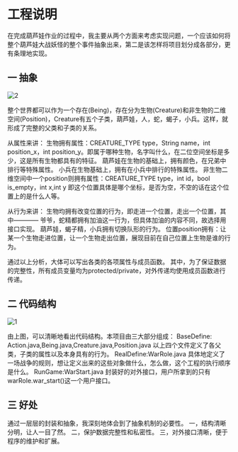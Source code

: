 # 工程说明

在完成葫芦娃作业的过程中，我主要从两个方面来考虑实现问题，一个应该如何将整个葫芦娃大战妖怪的整个事件抽象出来，第二是该怎样将项目划分成各部分，更有条理地实现。

## 一 抽象
![2](https://github.com/njuhxc/java-2017f-homework/blob/master/20171010/何欣程-141220040/jpg/2.png)

整个世界都可以作为一个存在(Being)，存在分为生物(Creature)和非生物的二维空间(Position)，Creature有五个子类，葫芦娃，人，蛇，蝎子，小兵。这样，就形成了完整的父类和子类的关系。

从属性来讲：
生物拥有属性：CREATURE_TYPE  type，String name，int position_x，int position_y。即属于哪种生物，名字叫什么，在二位空间坐标是多少，这是所有生物都具有的特征。
葫芦娃在生物的基础上，拥有颜色，在兄弟中排行等特殊属性。
小兵在生物基础上，拥有在小兵中排行的特殊属性。
非生物二维空间中一个position则拥有属性：CREATURE_TYPE  type，int id，bool is_empty，int x,int y
即这个位置具体是哪个坐标，是否为空，不空的话在这个位置上的是什么人等。

从行为来讲：
生物均拥有改变位置的行为，即走进一个位置，走出一个位置，其中————
爷爷，蛇精都拥有加油这一行为，但具体加油的内容不同，故选择用接口实现。
葫芦娃，蝎子精，小兵拥有切换队形的行为。
位置position拥有：让某一个生物走进位置，让一个生物走出位置，展现目前在自己位置上生物是谁的行为。

通过以上分析，大体可以写出各类的各项属性与成员函数。
其中，为了保证数据的完整性，所有成员变量均为protected/private，对外传递均使用成员函数进行传递。


## 二 代码结构
![1](https://github.com/njuhxc/java-2017f-homework/blob/master/20171010/%E4%BD%95%E6%AC%A3%E7%A8%8B-141220040/jpg/1.png)

由上图，可以清晰地看出代码结构。本项目由三大部分组成：
BaseDefine: Action.java,Being.java,Creature.java,Position.java
以上四个文件定义了各父类，子类的属性以及本身具有的行为。
RealDefine:WarRole.java 具体地定义了一场战争的规则，想让定义出来的这些对象做什么，怎么做，这个工程的执行顺序是什么。
RunGame:WarStart.java 封装好的对外接口，用户所拿到的只有warRole.war_start()这一个用户接口。

## 三 好处
通过一层层的封装和抽象，我深刻地体会到了抽象机制的必要性。
一，结构清晰分明，让人一目了然。
二，保护数据完整性和私密性。
三，对外接口清晰，便于程序的维护和扩展。
